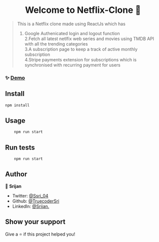 <h1 align="center">Welcome to Netflix-Clone 👋</h1>
<!-- <p>
  <a href="https://twitter.com/Ssri\_04" target="_blank">
    <img alt="Twitter: Ssri\_04" src="https://img.shields.io/twitter/follow/Ssri\_04.svg?style=social" />
  </a>
</p> -->

> This is a Netflix clone made using ReactJs which has<br>
>   1. Google Authenicated login and logout function<br>
>   2.Fetch all latest netlfix web series and movies using TMDB API with all the trending categories <br>
>   3.A subscription page to keep a track of active monthly subscription <br>
>   4.Stripe payments extension for subscriptions which is synchronised with recurring payment for users<br>

### ✨ [Demo](https://netflix-moviefy.web.app/)

## Install

```sh
npm install
```

## Usage

```sh
	npm run start
```

## Run tests

```sh
	npm run start
```

## Author

👤 **Srijan**

- Twitter: [@Ssri_04](https://twitter.com/Ssri_04)
- Github: [@TruecoderSri](https://github.com/TruecoderSri)
- LinkedIn: [@Srijan.](https://linkedin.com/in/Srijan.)

## Show your support

Give a ⭐️ if this project helped you!
